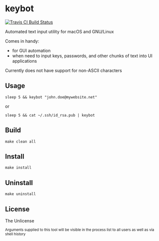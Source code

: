 # keybot

[![Travis CI Build Status](https://travis-ci.org/Y2Z/keybot.svg?branch=master)](https://travis-ci.org/Y2Z/keybot)

Automated text input utility for macOS and GNU/Linux

Comes in handy:
- for GUI automation
- when need to input keys, passwords, and other chunks of text into UI applications

Currently does not have support for non-ASCII characters

## Usage
    sleep 5 && keybot "john.doe@mywebsite.net"
or

    sleep 5 && cat ~/.ssh/id_rsa.pub | keybot

## Build
    make clean all

## Install
    make install

## Uninstall
    make uninstall

## License
The Unlicense

<!-- Microtext -->
<sub>Arguments supplied to this tool will be visible in the process list to all users as well as via shell history</sub>

